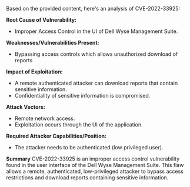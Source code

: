 Based on the provided content, here's an analysis of CVE-2022-33925:

**Root Cause of Vulnerability:**
- Improper Access Control in the UI of Dell Wyse Management Suite.

**Weaknesses/Vulnerabilities Present:**
-  Bypassing access controls which allows unauthorized download of reports

**Impact of Exploitation:**
-  A remote authenticated attacker can download reports that contain sensitive information.
-  Confidentiality of sensitive information is compromised.

**Attack Vectors:**
- Remote network access.
- Exploitation occurs through the UI of the application.

**Required Attacker Capabilities/Position:**
- The attacker needs to be authenticated (low privileged user).

**Summary**
CVE-2022-33925 is an improper access control vulnerability found in the user interface of the Dell Wyse Management Suite. This flaw allows a remote, authenticated, low-privileged attacker to bypass access restrictions and download reports containing sensitive information.